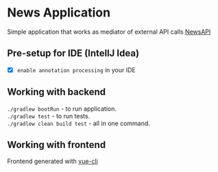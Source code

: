# News Application

Simple application that works as mediator of external API calls [NewsAPI](https://newsapi.org/docs/endpoints/top-headlines)

## Pre-setup for IDE (IntellJ Idea)
- [x] `enable annotation processing` in your IDE

## Working with backend

`./gradlew bootRun` - to run application. <BR>
`./gradlew test` - to run tests. <BR>
`./gradlew clean build test` - all in one command. <BR>

## Working with frontend


Frontend generated with [vue-cli](https://cli.vuejs.org/guide/creating-a-project.html#vue-create)



